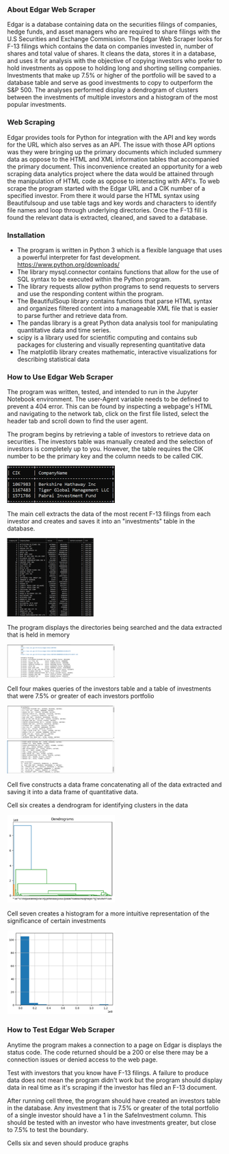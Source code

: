 ### About Edgar Web Scraper
Edgar is a database containing data on the securities filings of companies, hedge funds, and asset managers who are required to share filings with the U.S Securities and Exchange Commission. The Edgar Web Scraper looks for F-13 filings which contains the data on companies invested in, number of shares and total value of shares. It cleans the data, stores it in a database, and uses it for analysis with the objective of copying investors who prefer to hold investments as oppose to holding long and shorting selling companies. Investments that make up 7.5% or higher of the portfolio will be saved to a database table and serve as good investments to copy to outperform the S&P 500. The analyses performed display a dendrogram of clusters between the investments of multiple investors and a histogram of the most popular investments.

### Web Scraping
Edgar provides tools for Python for integration with the API and key words for the URL which also serves as an API. The issue with those API options was they were bringing up the primary documents which included summery data as oppose to the HTML and XML information tables that accompanied the primary document. This inconvenience created an opportunity for a web scraping data analytics project where the data would be attained through the manipulation of HTML code as oppose to interacting with API's. To web scrape the program started with the Edgar URL and a CIK number of a specified investor. From there it would parse the HTML syntax using Beautifulsoup and use table tags and key words and characters to identify file names and loop through underlying directories. Once the F-13 fill is found the relevant data is extracted, cleaned, and saved to a database.

### Installation
- The program is written in Python 3 which is a flexible language that uses a powerful interpreter for fast development. https://www.python.org/downloads/
- The library mysql.connector contains functions that allow for the use of SQL syntax to be executed within the Python program. 
- The library requests allow python programs to send requests to servers and use the responding content within the program.
- The BeautifulSoup library contains functions that parse HTML syntax and organizes filtered content into a manageable XML file that is easier to parse further and retrieve data from.
- The pandas library is a great Python data analysis tool for manipulating quantitative data and time series.
- scipy is a library used for scientific computing and contains sub packages for clustering and visually representing quantitative data
- The matplotlib library creates mathematic, interactive visualizations for describing statistical data

### How to Use Edgar Web Scraper
The program was written, tested, and intended to run in the Jupyter Notebook environment. The user-Agent variable needs to be defined to prevent a 404 error. This can be found by inspecting a webpage's HTML and navigating to the network tab, click on the first file listed, select the header tab and scroll down to find the user agent.

The program begins by retrieving a table of investors to retrieve data on securities. The investors table was manually created and the selection of investors  is completely up to you. However, the table requires the CIK number to be the primary key and the column needs to be called CIK.

<img src="https://github.com/ipruter/Edgar-Web-Scraper/blob/main/Images/investor_db.png" height="50%" width="50%" >

The main cell extracts the data of the most recent F-13 filings from each investor and creates and saves it into an "investments" table in the database.

<img src="https://github.com/ipruter/Edgar-Web-Scraper/blob/main/Images/Investments_table.png" height="40%" width="40%">

The program displays the directories being searched and the data extracted that is held in memory

<img src="https://github.com/ipruter/Edgar-Web-Scraper/blob/main/Images/cctrading_connections.png" height="50%" width="50%" >

Cell four makes queries of the investors table and a table of investments that were 7.5% or greater of each investors portfolio

<img src="https://github.com/ipruter/Edgar-Web-Scraper/blob/main/Images/cctrading_investments.png" height="50%" width="50%" >
<img src="https://github.com/ipruter/Edgar-Web-Scraper/blob/main/Images/cctrading_safe_investments.png" height="50%" width="50%" >

Cell five constructs a data frame concatenating all of the data extracted and saving it into a data frame of quantitative data. 

Cell six creates a dendrogram for identifying clusters in the data

<img src="https://github.com/ipruter/Edgar-Web-Scraper/blob/main/Images/dendrogram.png" height="50%" width="50%" >

Cell seven creates a histogram for a more intuitive representation of the significance of certain investments

<img src="https://github.com/ipruter/Edgar-Web-Scraper/blob/main/Images/histogram.png" height="50%" width="50%" >

### How to Test Edgar Web Scraper
Anytime the program makes a connection to a page on Edgar is displays the status code. The code returned should be a 200 or else there may be a connection issues or denied access to the web page.

Test with investors that you know have F-13 filings. A failure to produce data does not mean the program didn't work but the program should display data in real time as it's scraping if the investor has filed an F-13 document.

After running cell three, the program should have created an investors table in the database. Any investment that is 7.5% or greater of the total portfolio of a single investor should have a 1 in the SafeInvestment column. This should be tested with an investor who have investments greater, but close to 7.5% to test the boundary. 

Cells six and seven should produce graphs
